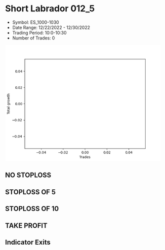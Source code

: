 # Short Labrador 012_5 
- Symbol: ES_1000-1030
- Date Range: 12/22/2022 - 12/30/2022
- Trading Period: 10:0-10:30
- Number of Trades: 0

![Plot](ShortLabrador012_5ES_1000-1030.png)
## NO STOPLOSS














## STOPLOSS OF 5














## STOPLOSS OF 10














## TAKE PROFIT











## Indicator Exits


